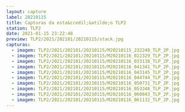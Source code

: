 ```yaml
---
layout: capture
label: 20210115
title: Capturas da esta&ccedil;&atilde;o TLP2
station: TLP2
date: 2021-01-15 23:22:48
preview: TLP2/2021/202101/20210115/stack.jpg
capturas:
  - imagem: TLP2/2021/202101/20210115/M20210115_232248_TLP_2P.jpg
  - imagem: TLP2/2021/202101/20210115/M20210116_022329_TLP_2P.jpg
  - imagem: TLP2/2021/202101/20210115/M20210116_033138_TLP_2P.jpg
  - imagem: TLP2/2021/202101/20210115/M20210116_041341_TLP_2P.jpg
  - imagem: TLP2/2021/202101/20210115/M20210116_043145_TLP_2P.jpg
  - imagem: TLP2/2021/202101/20210115/M20210116_044744_TLP_2P.jpg
  - imagem: TLP2/2021/202101/20210115/M20210116_050731_TLP_2P.jpg
  - imagem: TLP2/2021/202101/20210115/M20210116_053348_TLP_2P.jpg
  - imagem: TLP2/2021/202101/20210115/M20210116_060843_TLP_2P.jpg
  - imagem: TLP2/2021/202101/20210115/M20210116_061132_TLP_2P.jpg
---
```

